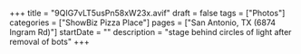 +++
title = "9QIG7vLT5usPn58xW23x.avif"
draft = false
tags = ["Photos"]
categories = ["ShowBiz Pizza Place"]
pages = ["San Antonio, TX (6874 Ingram Rd)"]
startDate = ""
description = "stage behind circles of light after removal of bots"
+++

